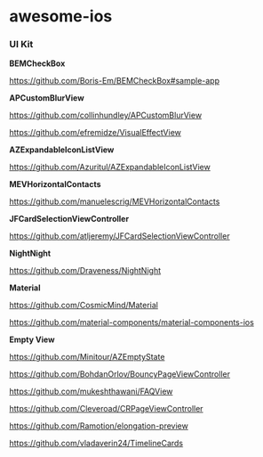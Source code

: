 # awesome-ios

### UI Kit


**BEMCheckBox**

https://github.com/Boris-Em/BEMCheckBox#sample-app

**APCustomBlurView**

https://github.com/collinhundley/APCustomBlurView

https://github.com/efremidze/VisualEffectView

**AZExpandableIconListView**

https://github.com/Azuritul/AZExpandableIconListView

**MEVHorizontalContacts**

https://github.com/manuelescrig/MEVHorizontalContacts

**JFCardSelectionViewController**

https://github.com/atljeremy/JFCardSelectionViewController

**NightNight**

https://github.com/Draveness/NightNight

**Material**

https://github.com/CosmicMind/Material

https://github.com/material-components/material-components-ios

**Empty View**

https://github.com/Minitour/AZEmptyState



https://github.com/BohdanOrlov/BouncyPageViewController

https://github.com/mukeshthawani/FAQView

https://github.com/Cleveroad/CRPageViewController

https://github.com/Ramotion/elongation-preview

https://github.com/vladaverin24/TimelineCards
